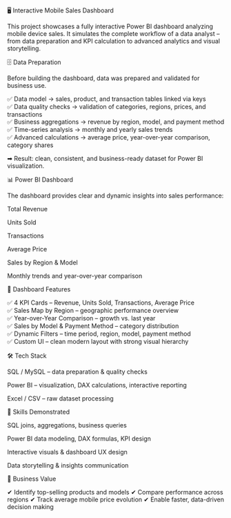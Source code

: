 🖥️ Interactive Mobile Sales Dashboard

This project showcases a fully interactive Power BI dashboard analyzing mobile device sales. It simulates the complete workflow of a data analyst – from data preparation and KPI calculation to advanced analytics and visual storytelling.

🗄 Data Preparation

Before building the dashboard, data was prepared and validated for business use.

✅ Data model → sales, product, and transaction tables linked via keys  
✅ Data quality checks → validation of categories, regions, prices, and transactions  
✅ Business aggregations → revenue by region, model, and payment method  
✅ Time-series analysis → monthly and yearly sales trends  
✅ Advanced calculations → average price, year-over-year comparison, category shares  

➡ Result: clean, consistent, and business-ready dataset for Power BI visualization.

📊 Power BI Dashboard

The dashboard provides clear and dynamic insights into sales performance:

Total Revenue

Units Sold

Transactions

Average Price

Sales by Region & Model

Monthly trends and year-over-year comparison

📌 Dashboard Features

✅ 4 KPI Cards – Revenue, Units Sold, Transactions, Average Price  
✅ Sales Map by Region – geographic performance overview  
✅ Year-over-Year Comparison – growth vs. last year  
✅ Sales by Model & Payment Method – category distribution  
✅ Dynamic Filters – time period, region, model, payment method  
✅ Custom UI – clean modern layout with strong visual hierarchy  

🛠 Tech Stack

SQL / MySQL – data preparation & quality checks

Power BI – visualization, DAX calculations, interactive reporting

Excel / CSV – raw dataset processing

🧠 Skills Demonstrated

SQL joins, aggregations, business queries

Power BI data modeling, DAX formulas, KPI design

Interactive visuals & dashboard UX design

Data storytelling & insights communication

💼 Business Value

✔ Identify top-selling products and models
✔ Compare performance across regions
✔ Track average mobile price evolution
✔ Enable faster, data-driven decision making
